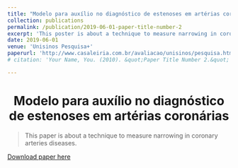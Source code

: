 ```yaml
---
title: "Modelo para auxílio no diagnóstico de estenoses em artérias coronárias"
collection: publications
permalink: /publication/2019-06-01-paper-title-number-2
excerpt: 'This poster is about a technique to measure narrowing in coronary arteries diseases.'
date: 2019-06-01
venue: 'Unisinos Pesquisa+'
paperurl: 'http://www.casaleiria.com.br/avaliacao/unisinos/pesquisa.html#page=34'
# citation: 'Your Name, You. (2010). &quot;Paper Title Number 2.&quot; <i>Journal 1</i>. 1(2).'

---
```


<h1 align="center">
  <a>Modelo para auxílio no diagnóstico de estenoses em artérias coronárias</a>
  <br/> 
</h1>

> This paper is about a technique to measure narrowing in coronary arteries diseases. 

[Download paper here](http://www.casaleiria.com.br/avaliacao/unisinos/pesquisa.html#page=34)

<!-- Recommended citation: Your Name, You. (2010). "Paper Title Number 2." <i>Journal 1</i>. 1(2). -->